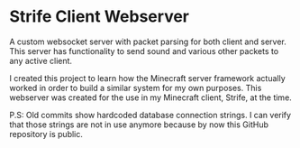 # Strife Client Webserver

A custom websocket server with packet parsing for both client and server. This server has functionality to send sound and various other packets to any active client.

I created this project to learn how the Minecraft server framework actually worked in order to build a similar system for my own purposes. This webserver was created for the use in my Minecraft client, Strife, at the time.

P.S: Old commits show hardcoded database connection strings. I can verify that those strings are not in use anymore because by now this GitHub repository is public.
